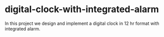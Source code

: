 # digital-clock-with-integrated-alarm
In this project we design and implement a digital clock in 12 hr format with integrated alarm.
